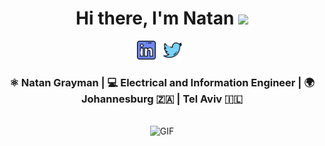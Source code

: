 <div align="center">
   <h1>Hi there, I'm Natan <img src="https://media.giphy.com/media/hvRJCLFzcasrR4ia7z/giphy.gif" width="25px"> </h1>
</div>

<p align='center'>
   <a href="https://www.linkedin.com/in/natan-grayman-380142269/"><img height="30" src="https://raw.githubusercontent.com/8bithemant/8bithemant/master/linkedin.png?raw=true"></a>&nbsp;&nbsp;
   <a href="https://x.com/NatanGrayman"><img height="30" src="https://github.com/NatanGrayman/NatanGrayman/blob/eec38e8da178b303a6dea06f9c9d1090d309ef94/twitter.png"></a>&nbsp;&nbsp;
</p>

<div align="center">
   <h3>
      ⚛️ Natan Grayman | 💻 Electrical and Information Engineer | 🌍 Johannesburg 🇿🇦 | Tel Aviv 🇮🇱
   </h3>
</div>

<br />
<div align="center">
   <img height="270px" width="450px" alt="GIF" src="https://media.giphy.com/media/3oriOfobQE3iSYFbBC/giphy.gif" />
</div>


